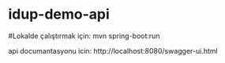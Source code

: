 # idup-demo-api

#Lokalde çalıştırmak için:
  mvn spring-boot:run

api documantasyonu icin:
 http://localhost:8080/swagger-ui.html  
    